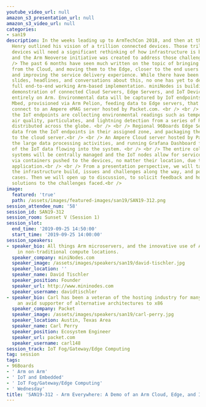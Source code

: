 ```yaml
---
youtube_video_url: null
amazon_s3_presentation_url: null
amazon_s3_video_url: null
categories:
- san19
description: In the weeks leading up to ArmTechCon 2018, and then at the event, Drew
  Henry outlined his vision of a trillion connected devices. Those trillion connected
  devices will need a significant rethinking of how infrastructure is built and delivered,
  and the Arm Neoverse initiative was created to address those challenges.<br /> <br
  /> The past 6 months have seen much written on the topic of bringing workloads back
  from the Cloud, and moving them to the Edge, closer to the end users or to IoT endpoints,
  and improving the service delivery experience. While there have been many articles,
  slides, headlines, and conversations about this, no one has yet to demonstrate a
  full end-to-end working Arm-based implementation. miniNodes is building a complete
  demonstration of connected Cloud Servers, Edge Servers, and IoT Devices, running
  entirely on Arm. Environmental data will be captured by IoT endpoints running Arm
  Mbed, provisioned via Arm Pelion, feeding data to Edge servers, that will in turn
  connect to an Ampere eMAG server hosted by Packet.com. <br /> <br /> More specifically,
  the IoT endpoints are collecting environmental readings such as temperature, humidity,
  air quality, particulates, and lightning detection from a series of Raspberry Pi’s
  distributed across the globe. <br /> <br /> Regional 96Boards Edge Servers are collecting
  data from the IoT endpoints in their assigned zone, and packaging the data for shipment
  to the cloud server.<br /> <br /> An Ampere Cloud server hosted by Packet is doing
  the large data processing activities, and running Grafana Dashboard for visualization
  of the IoT data flowing into the system. <br /> <br /> The entire collection of
  systems will be centrally managed and the IoT nodes allow for service provisioning
  via containers pushed to the devices, no matter their location, due to the Pelion
  application.<br /> <br /> From a presentation perspective, we will talk through
  the infrastructure build, issues and challenges along the way, and potential use
  cases. Then we will open up to discussion, to solicit feedback and hopefully find
  solutions to the challenges faced.<br />
image:
  featured: 'true'
  path: /assets/images/featured-images/san19/SAN19-312.png
session_attendee_num: '58'
session_id: SAN19-312
session_room: Sunset V (Session 1)
session_slot:
  end_time: '2019-09-25 14:50:00'
  start_time: '2019-09-25 14:00:00'
session_speakers:
- speaker_bio: All things Arm microservers, and the innovative use of Arm technologies
    in non-traditional compute locations.
  speaker_company: miniNodes.com
  speaker_image: /assets/images/speakers/san19/david-tischler.jpg
  speaker_location: ''
  speaker_name: David Tischler
  speaker_position: Founder
  speaker_url: http://www.mininodes.com
  speaker_username: davidtischler
- speaker_bio: Carl has been a veteran of the hosting industry for many years and
    an avid supporter of alternative architectures to x86
  speaker_company: Packet
  speaker_image: /assets/images/speakers/san19/carl-perry.jpg
  speaker_location: Austin, Texas Area
  speaker_name: Carl Perry
  speaker_position: Ecosystem Engineer
  speaker_url: packet.com
  speaker_username: carl148
session_track: IoT Fog/Gateway/Edge Computing
tag: session
tags:
- 96Boards
- ' Arm on Arm'
- ' IoT and Embedded'
- ' IoT Fog/Gateway/Edge Computing'
- ' Wednesday'
title: 'SAN19-312 - Arm Everywhere: A Demo of an Arm Cloud, Edge, and IoT Infrastructure'
---
```

